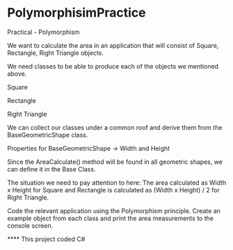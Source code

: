# PolymorphisimPractice

Practical - Polymorphism

We want to calculate the area in an application that will consist of Square, Rectangle, Right Triangle objects.

We need classes to be able to produce each of the objects we mentioned above.

Square

Rectangle

Right Triangle

We can collect our classes under a common roof and derive them from the BaseGeometricShape class.

Properties for BaseGeometricShape -> Width and Height

Since the AreaCalculate() method will be found in all geometric shapes, we can define it in the Base Class.

The situation we need to pay attention to here: The area calculated as Width x Height for Square and Rectangle is calculated as (Width x Height) / 2 for Right Triangle.

Code the relevant application using the Polymorphism principle. Create an example object from each class and print the area measurements to the console screen.

**** This project coded C#
